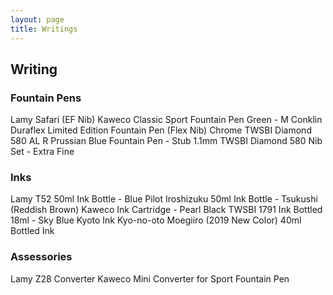 ```yaml
---
layout: page
title: Writings
---
```

## Writing

### Fountain Pens
Lamy Safari (EF Nib)
Kaweco Classic Sport Fountain Pen Green - M
Conklin Duraflex Limited Edition Fountain Pen (Flex Nib) Chrome
TWSBI Diamond 580 AL R Prussian Blue Fountain Pen - Stub 1.1mm
TWSBI Diamond 580 Nib Set - Extra Fine 

### Inks
Lamy T52 50ml Ink Bottle - Blue
Pilot Iroshizuku 50ml Ink Bottle - Tsukushi (Reddish Brown)
Kaweco Ink Cartridge - Pearl Black
TWSBI 1791 Ink Bottled 18ml - Sky Blue 
Kyoto Ink Kyo-no-oto Moegiiro (2019 New Color) 40ml Bottled Ink

### Assessories
Lamy Z28 Converter
Kaweco Mini Converter for Sport Fountain Pen